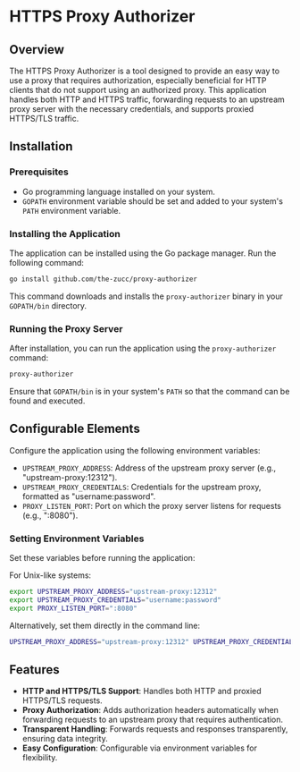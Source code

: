 # HTTPS Proxy Authorizer

## Overview
The HTTPS Proxy Authorizer is a tool designed to provide an easy way to use a proxy that requires authorization, especially beneficial for HTTP clients that do not support using an authorized proxy. This application handles both HTTP and HTTPS traffic, forwarding requests to an upstream proxy server with the necessary credentials, and supports proxied HTTPS/TLS traffic.

## Installation
### Prerequisites
- Go programming language installed on your system.
- `GOPATH` environment variable should be set and added to your system's `PATH` environment variable.

### Installing the Application
The application can be installed using the Go package manager. Run the following command:

```sh
go install github.com/the-zucc/proxy-authorizer
```

This command downloads and installs the `proxy-authorizer` binary in your `GOPATH/bin` directory.

### Running the Proxy Server
After installation, you can run the application using the `proxy-authorizer` command:

```sh
proxy-authorizer
```

Ensure that `GOPATH/bin` is in your system's `PATH` so that the command can be found and executed.

## Configurable Elements
Configure the application using the following environment variables:

- `UPSTREAM_PROXY_ADDRESS`: Address of the upstream proxy server (e.g., "upstream-proxy:12312").
- `UPSTREAM_PROXY_CREDENTIALS`: Credentials for the upstream proxy, formatted as "username:password".
- `PROXY_LISTEN_PORT`: Port on which the proxy server listens for requests (e.g., ":8080").

### Setting Environment Variables
Set these variables before running the application:

For Unix-like systems:

```sh
export UPSTREAM_PROXY_ADDRESS="upstream-proxy:12312"
export UPSTREAM_PROXY_CREDENTIALS="username:password"
export PROXY_LISTEN_PORT=":8080"
```

Alternatively, set them directly in the command line:

```sh
UPSTREAM_PROXY_ADDRESS="upstream-proxy:12312" UPSTREAM_PROXY_CREDENTIALS="username:password" PROXY_LISTEN_PORT=":8080" https-proxy-authorizer
```

## Features
- **HTTP and HTTPS/TLS Support**: Handles both HTTP and proxied HTTPS/TLS requests.
- **Proxy Authorization**: Adds authorization headers automatically when forwarding requests to an upstream proxy that requires authentication.
- **Transparent Handling**: Forwards requests and responses transparently, ensuring data integrity.
- **Easy Configuration**: Configurable via environment variables for flexibility.